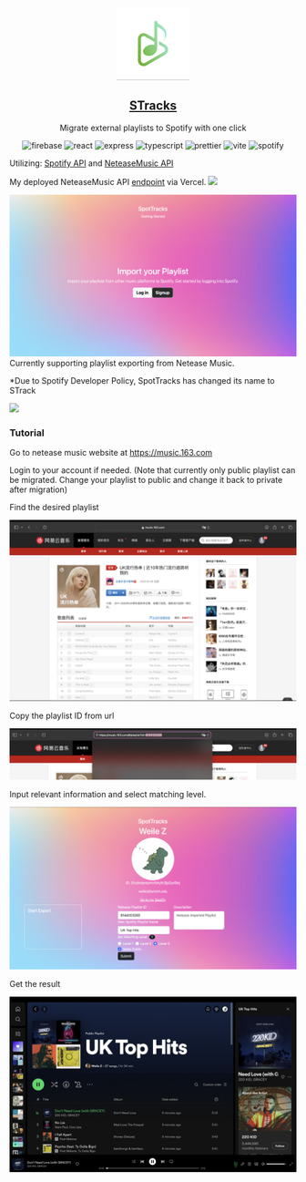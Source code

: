 <p align="center">
  <img src="client/assets/favicon.png" height="128">
  <h2 align="center"><a href="https://stracks.web.app/">STracks</a></h2>
  <p align="center">Migrate external playlists to Spotify with one click<p>
  <p align="center">
    	<img src="https://img.shields.io/badge/Firebase-FF9900?style=for-the-badge&logo=Firebase&logoColor=white" alt="firebase" />
    	<img src="https://img.shields.io/badge/React-20232A?style=for-the-badge&logo=react&logoColor=61DAFB" alt="react"/>
    	<img src="https://img.shields.io/badge/Express%20js-000000?style=for-the-badge&logo=express&logoColor=white" alt="express" />
        <img src="https://img.shields.io/badge/TypeScript-007ACC?style=for-the-badge&logo=typescript&logoColor=whitee" alt="typescript" />
        <img src="https://img.shields.io/badge/prettier-1A2C34?style=for-the-badge&logo=prettier&logoColor=F7BA3E" alt="prettier" />
    	<img src="https://img.shields.io/badge/Vite-592693?style=for-the-badge&logo=vite&logoColor=FFD62E" alt="vite" />
        <img src="https://img.shields.io/badge/Spotify-1ED760?&style=for-the-badge&logo=spotify&logoColor=white" alt="spotify" />

  </p>
</p>

Utilizing: [Spotify API](https://developer.spotify.com/documentation/web-api/) and [NeteaseMusic API](https://binaryify.github.io/NeteaseCloudMusicApi/#/)

My deployed NeteaseMusic API [endpoint](https://netease-cloud-music-api-weile-zhengs-projects.vercel.app) via Vercel.
![](https://i.imgur.com/waxVImv.png)

![home](github/home.png)
Currently supporting playlist exporting from Netease Music.

\*Due to Spotify Developer Policy, SpotTracks has changed its name to STrack

![](https://i.imgur.com/waxVImv.png)

### Tutorial

Go to netease music website at https://music.163.com

Login to your account if needed. (Note that currently only public playlist can be migrated. Change your playlist to public and change it back to private after migration)

Find the desired playlist

![netease](github/netease.png)

Copy the playlist ID from url

![netease-playlist-id](github/netease_id.png)

Input relevant information and select matching level.

![netease_migrate](github/netease_migrate.png)

Get the result

![netease_result](github/netease_result_spotify.png)
